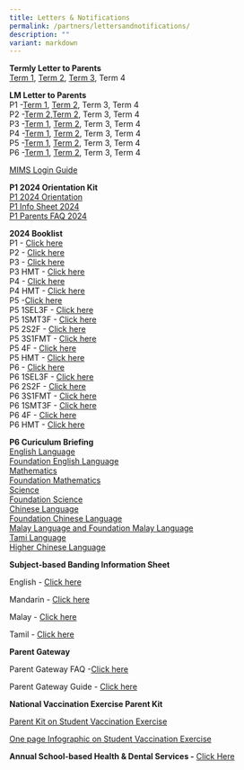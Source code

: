 ```yaml
---
title: Letters & Notifications
permalink: /partners/lettersandnotifications/
description: ""
variant: markdown
---
```

**Termly Letter to Parents**
<br>
[Term 1](/files/Term_1_Letter_to_Parents_2024.pdf), [Term 2](/files/Term_2_Letter_to_Parents_2024_.pdf), [Term 3](/files/2024%20LM%20Letter/Term%201/Term_3_Letter_to_Parents_2024.pdf), Term 4

**LM Letter to Parents**
<br>
P1 -[Term 1](/files/2024%20LM%20Letter/Term%201/P1_Term_1_Level_Letter_2024_Final.pdf), [Term 2](/files/2024%20LM%20Letter/Term%202/P1_Term_2_Level_Letter_2024.pdf), Term 3, Term 4
<br>
P2 -[Term 2](/files/2024%20LM%20Letter/Term%201/P2_Term_1_Level_Letter_2024.pdf),[Term 2](/files/2024%20LM%20Letter/Term%202/P2_Term_2_Level_Letter_2024.pdf), Term 3, Term 4
<br>
P3 -[Term 1](/files/2024%20LM%20Letter/Term%201/P3_Term_1_Level_Letter_2024.pdf), [Term 2](/files/2024%20LM%20Letter/Term%202/P3_Term_2_Level_Letter_2024.pdf), Term 3, Term 4
<br>
P4 -[Term 1](/files/2024%20LM%20Letter/Term%201/P4_Term_1_Level_Letter_2024.pdf), [Term 2](/files/2024%20LM%20Letter/Term%202/P4_Term_2_Level_Letter_2024_amended.pdf), Term 3, Term 4
<br>
P5 -[Term 1](/files/2024%20LM%20Letter/Term%201/P5_Term_1_Level_Letter_2024_.pdf), [Term 2](/files/2024%20LM%20Letter/Term%202/P5_Term_2_Level_Letter_2024.pdf), Term 3, Term 4
<br>
P6 -[Term 1](/files/2024%20LM%20Letter/Term%201/P6_Term_1_Level_Letter_2024_.pdf), [Term 2](/files/2024%20LM%20Letter/Term%202/P6_Term_2_Level_Letter_2024.pdf), Term 3, Term 4

[MIMS Login Guide](/files/2024%20LM%20Letter/Term%202/MIMS_login_guide.pdf)

**P1 2024 Orientation Kit**<br>
[P1 2024 Orientation](/files/P1_2024_Orientation_smaller_compressed.pdf) <br>
[P1 Info Sheet 2024](/files/P1_Information_Sheet__1_2024_.pdf) <br>
[P1 Parents FAQ 2024](/files/Primary_1_Parents_FAQ_2024.pdf)

**2024 Booklist**  
P1 - [Click here](/files/2024%20Booklist/Ngee_Ann_Booklist_2024_Primary_1_v2.pdf)
<br>P2 - [Click here](/files/2024%20Booklist/Ngee_Ann_Booklist_2024_Primary_2.pdf)
<br>P3 - [Click here](/files/2024%20Booklist/Ngee_Ann_Booklist_2024_Primary_3.pdf)
<br>P3 HMT - [Click here](/files/2024%20Booklist/Ngee_Ann_Booklist_2024_Primary_3_HMT.pdf)
<br>P4 - [Click here](/files/2024%20Booklist/Ngee_Ann_Booklist_2024_Primary_4.pdf)
<br>P4 HMT - [Click here](/files/2024%20Booklist/Ngee_Ann_Booklist_2024_Primary_4_HMT.pdf)
<br>P5 -[Click here](/files/2024%20Booklist/Ngee_Ann_Booklist_2024_Primary_5.pdf)
<br>P5 1SEL3F - [Click here](/files/2024%20Booklist/Ngee_Ann_Booklist_2024_Primary_5_1SEL3F.pdf)
<br>P5 1SMT3F - [Click here](/files/2024%20Booklist/Ngee_Ann_Booklist_2024_Primary_5_1SMT3F.pdf)
<br>P5 2S2F - [Click here](/files/2024%20Booklist/Ngee_Ann_Booklist_2024_Primary_5_2S2F.pdf)
<br> P5 3S1FMT - [Click here](/files/2024%20Booklist/Ngee_Ann_Booklist_2024_Primary_5_3S1FMT.pdf)
<br>P5 4F - [Click here](/files/2024%20Booklist/Ngee_Ann_Booklist_2024_Primary_5_4F.pdf)
<br> P5 HMT - [Click here](/files/2024%20Booklist/Ngee_Ann_Booklist_2024_Primary_5_HMT.pdf)
<br>P6 - [Click here](/files/2024%20Booklist/Ngee_Ann_Booklist_2024_Primary_6.pdf)
<br>P6 1SEL3F - [Click here](/files/2024%20Booklist/Ngee_Ann_Booklist_2024_Primary_6_1SEL3F.pdf)
<br>P6 2S2F - [Click here](/files/2024%20Booklist/Ngee_Ann_Booklist_2024_Primary_6_2S2F.pdf)
<br> P6 3S1FMT - [Click here](/files/2024%20Booklist/Ngee_Ann_Booklist_2024_Primary_6_3S1FMT.pdf)
<br> P6 1SMT3F - [Click here](/files/2024%20Booklist/Ngee_Ann_Booklist_2024_Primary_6_1SMT3F.pdf)
<br>P6 4F - [Click here](/files/2024%20Booklist/Ngee_Ann_Booklist_2024_Primary_6_4F.pdf)
<br>P6 HMT - [Click here](/files/2024%20Booklist/Ngee_Ann_Booklist_2024_Primary_6_HMT.pdf)

**P6 Curiculum Briefing**
<br>
[English Language]()
<br>[Foundation English Language]()
<br>[Mathematics]()
<br>[Foundation Mathematics]()
<br>[Science]()
<br>[Foundation Science]()
<br>[Chinese Language]()
<br>[Foundation Chinese Language]()
<br>[Malay Language and Foundation Malay Language]()
<br>[Tami Language]()
<br>[Higher Chinese Language]()

**Subject-based Banding Information Sheet**

English -&nbsp;[Click here](/files/MOE_SBB_ENG_revised%201%20Mar%202018.pdf)

Mandarin -&nbsp;[Click here](/files/MOE_SBB_CHI_revised%201%20Mar%202018.pdf)

Malay -&nbsp;[Click here](/files/MOE_SBB_ML_revised%201%20Mar%202018.pdf)

Tamil -&nbsp;[Click here](/files/MOE_SBB_TL_revised%201%20Mar%202018.pdf)

**Parent Gateway**

Parent Gateway FAQ -[Click here](https://pg.moe.edu.sg/faq)

Parent Gateway Guide -&nbsp;[Click here](/files/Parents%20Gateway%20User%20Guide.pdf)


**National Vaccination Exercise Parent Kit**

[Parent Kit on Student Vaccination Exercise](/files/Resource%202%20Parent%20Kit%20on%20Student%20Vaccination%20Exercise.pdf)

[One page Infographic on Student Vaccination Exercise](/files/Resource%203%20One%20page%20Infographic%20on%20Student%20Vaccination%20Exercise.pdf)

**Annual School-based Health &amp; Dental Services -**&nbsp;[Click Here](/files/Letter%20to%20P1%20Parents_Final.pdf)